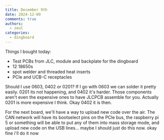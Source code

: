 ```yaml
---
title: December 9th
date: 2024-12-09
comments: true
authors:
  - zeul
categories:
  - dingboard
---
```


Things I bought today:

- Test PCBs from JLC, module and backplate for the dingboard
- 12 18650s
- spot welder and threaded heat inserts
- PCIe and UCB-C receptacles

Should I use 0603, 0402 or 0201?
If I go with 0603 we can solder it pretty easily. 0201 its not happening, and 0402 it's harder. Those components aren't even the expensive ones to have JLCPCB assemble for you. Actually 0201 is more expensive I think. Okay 0402 it is then. 

For the next board, we'll have a way to upload new code over the air. The CAN network will have its bootselect pins on the PCIe bus, the raspberry pi 5 or something will be able to put any of them into mass storage mode, and upload new code on the USB lines... maybe I should just do this now. okay fine i'll do it now